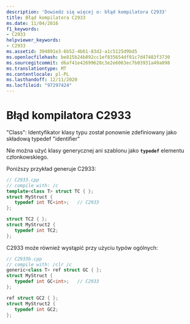 ```yaml
---
description: 'Dowiedz się więcej o: błąd kompilatora C2933'
title: Błąd kompilatora C2933
ms.date: 11/04/2016
f1_keywords:
- C2933
helpviewer_keywords:
- C2933
ms.assetid: 394891e3-6b52-4b61-83d2-a1c5125d9bd5
ms.openlocfilehash: be815b24b892cc1ef835654df81c7d47483f3730
ms.sourcegitcommit: d6af41e42699628c3e2e6063ec7b03931a49a098
ms.translationtype: MT
ms.contentlocale: pl-PL
ms.lasthandoff: 12/11/2020
ms.locfileid: "97297424"
---
```

# <a name="compiler-error-c2933"></a>Błąd kompilatora C2933

"Class": Identyfikator klasy typu został ponownie zdefiniowany jako składową typedef "identifier"

Nie można użyć klasy generycznej ani szablonu jako **`typedef`** elementu członkowskiego.

Poniższy przykład generuje C2933:

```cpp
// C2933.cpp
// compile with: /c
template<class T> struct TC { };
struct MyStruct {
   typedef int TC<int>;   // C2933
};

struct TC2 { };
struct MyStruct2 {
   typedef int TC2;
};
```

C2933 może również wystąpić przy użyciu typów ogólnych:

```cpp
// C2933b.cpp
// compile with: /clr /c
generic<class T> ref struct GC { };
struct MyStruct {
   typedef int GC<int>;   // C2933
};

ref struct GC2 { };
struct MyStruct2 {
   typedef int GC2;
};
```

